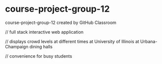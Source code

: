 # course-project-group-12
course-project-group-12 created by GitHub Classroom

// full stack interactive web application

// displays crowd levels at different times at University of Illinois at Urbana-Champaign dining halls

// convenience for busy students
